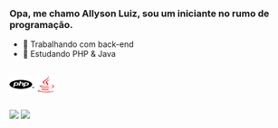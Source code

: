 ### Opa, me chamo Allyson Luiz, sou um iniciante no rumo de programação.

- 🔭 Trabalhando com back-end
- 🌱 Estudando PHP & Java
<div align="center">
  <a href="https://github.com/Nexus9w9">
</div>
<div style="display: inline_block"><br>
  <img align="center" alt="Allyson-PHP" height="30" width="40" src="https://raw.githubusercontent.com/devicons/devicon/master/icons/php/php-plain.svg">
  <img align="center" alt="Allyson-Java" height="30" width="40" src="https://raw.githubusercontent.com/devicons/devicon/master/icons/java/java-plain.svg">
</div>
  
  ##

<div> 
  <a href="https://www.youtube.com/c/Nexus9w9" target="_blank"><img src="https://img.shields.io/badge/YouTube-FF0000?style=for-the-badge&logo=youtube&logoColor=white" target="_blank"></a>
  <a href="https://discord.gg/bpB7aZWhx4" target="_blank"><img src="https://img.shields.io/badge/Discord-7289DA?style=for-the-badge&logo=discord&logoColor=white" target="_blank"></a>
</div>
